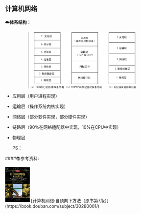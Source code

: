 ## 计算机网络

#### ☁️体系结构：

 <div align=center>
    <img src="../图床/Network/structure.png" width="70%" align="center"/>
 </div>


* 应用层（用户进程实现）
* 运输层（操作系统内核实现）
* 网络层（部分软件实现，部分硬件实现）
* 链路层（90%在网络适配器中实现，10%在CPU中实现）
* 物理层
  
  PS：

####📚参考资料:

 <div align=left>
    <img src="../图床/Network/ComputerNetworking-ATop-DownApproach.jpg" width="16%"   />  
    [计算机网络:自顶向下方法（原书第7版）](https://book.douban.com/subject/30280001/)
 </div>

